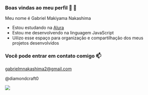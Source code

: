 ### Boas vindas ao meu perfil 🤙 👋

Meu nome é Gabriel Makiyama Nakashima

- Estou estudando na [Alura](https://www.alura.com.br)
- Estou me desenvolvendo na linguagem JavaScript
- Uilizo esse espaço para organização e compartilhação dos meus projetos desenvolvidos

### Você pode entrar em contato comigo 📫

gabrielmnakashima2@gmail.com <img src="https://cdn.worldvectorlogo.com/logos/official-gmail-icon-2020-.svg" width="15">

@diamondcraft0 <img src="https://uxwing.com/wp-content/themes/uxwing/download/brands-and-social-media/x-social-media-logo-icon.png" width="15">

![](https://media2.giphy.com/media/v1.Y2lkPTc5MGI3NjExemRqdHpqN3Qyc2NrbDhnMjJka2NseDE3cmNweGFsb2lzYm85cjRyZCZlcD12MV9pbnRlcm5hbF9naWZfYnlfaWQmY3Q9Zw/JIX9t2j0ZTN9S/giphy.gif)
